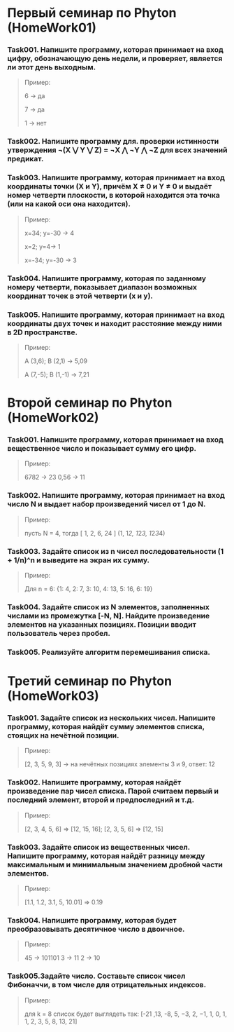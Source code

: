 # Первый семинар по Phyton (HomeWork01)
### Task001. Напишите программу, которая принимает на вход цифру, обозначающую день недели, и проверяет, является ли этот день выходным.
> Пример:
> 
> 6 -> да
> 
> 7 -> да
> 
> 1 -> нет

### Task002. Напишите программу для. проверки истинности утверждения ¬(X ⋁ Y ⋁ Z) = ¬X ⋀ ¬Y ⋀ ¬Z для всех значений предикат.

### Task003. Напишите программу, которая принимает на вход координаты точки (X и Y), причём X ≠ 0 и Y ≠ 0 и выдаёт номер четверти плоскости, в которой находится эта точка (или на какой оси она находится).
> Пример:
> 
> x=34; y=-30 -> 4
> 
> x=2; y=4-> 1
> 
> x=-34; y=-30 -> 3

### Task004. Напишите программу, которая по заданному номеру четверти, показывает диапазон возможных координат точек в этой четверти (x и y).

### Task005. Напишите программу, которая принимает на вход координаты двух точек и находит расстояние между ними в 2D пространстве.
> Пример:
> 
> A (3,6); B (2,1) -> 5,09
> 
> A (7,-5); B (1,-1) -> 7,21



# Второй семинар по Phyton (HomeWork02)
### Task001. Напишите программу, которая принимает на вход вещественное число и показывает сумму его цифр.
> Пример:
>    
> 6782 -> 23
> 0,56 -> 11

### Task002. Напишите программу, которая принимает на вход число N и выдает набор произведений чисел от 1 до N.
> Пример:
>    
> пусть N = 4, тогда [ 1, 2, 6, 24 ] (1, 1*2, 1*2*3, 1*2*3*4)

### Task003. Задайте список из n чисел последовательности (1 + 1/n)^n и выведите на экран их сумму.
> Пример:
>    
> Для n = 6: {1: 4, 2: 7, 3: 10, 4: 13, 5: 16, 6: 19}

### Task004. Задайте список из N элементов, заполненных числами из промежутка [-N, N]. Найдите произведение элементов на указанных позициях. Позиции вводит пользователь через пробел.

### Task005. Реализуйте алгоритм перемешивания списка.



# Третий семинар по Phyton (HomeWork03)
### Task001. Задайте список из нескольких чисел. Напишите программу, которая найдёт сумму элементов списка, стоящих на нечётной позиции.
> Пример:
>    
> [2, 3, 5, 9, 3] -> на нечётных позициях элементы 3 и 9, ответ: 12

### Task002. Напишите программу, которая найдёт произведение пар чисел списка. Парой считаем первый и последний элемент, второй и предпоследний и т.д.
> Пример:
>    
> [2, 3, 4, 5, 6] => [12, 15, 16];
> [2, 3, 5, 6] => [12, 15]

### Task003. Задайте список из вещественных чисел. Напишите программу, которая найдёт разницу между максимальным и минимальным значением дробной части элементов.
> Пример:
>    
> [1.1, 1.2, 3.1, 5, 10.01] => 0.19

### Task004. Напишите программу, которая будет преобразовывать десятичное число в двоичное.
> Пример:
>    
> 45 -> 101101
> 3 -> 11
> 2 -> 10

### Task005.Задайте число. Составьте список чисел Фибоначчи, в том числе для отрицательных индексов.
> Пример:
>
> для k = 8 список будет выглядеть так: [-21 ,13, -8, 5, −3, 2, −1, 1, 0, 1, 1, 2, 3, 5, 8, 13, 21]
